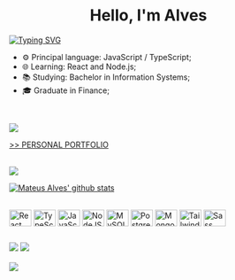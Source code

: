  <!-- ### Olá! Eu sou o Mateus Alves -->

<h1 align="center">Hello, I'm Alves</a>  <!-- <img src="https://user-images.githubusercontent.com/64318469/176737130-33ef105d-385a-43e4-a68e-33ac3f19ab12.gif" height="32" /> --></h1>

[![Typing SVG](https://readme-typing-svg.herokuapp.com?font=Fira+Code&duration=10000&pause=5000&color=DD6387&vCenter=true&width=435&lines=Front-end+Developer)](https://git.io/typing-svg)

- ⚙️ Principal language: JavaScript / TypeScript;
- 🌐 Learning: React and Node.js;
- 📚 Studying: Bachelor in Information Systems;
- 🎓 Graduate in Finance;

<br/>
<p align="left"><img src="https://komarev.com/ghpvc/?username=matealves&label=Profile%20views&color=dd6387&style=flat%22%20title=%22matealves" /></p>

[>> PERSONAL PORTFOLIO](https://mateusalves.vercel.app/) <br><br>
 
  <a href="https://github.com/matealves/github-readme-stats"><img align="center" src="https://github-readme-stats.vercel.app/api/top-langs/?username=matealves&layout=compact&theme=dracula&hide_border=true&langs_count=8" /></a>
  
   <a href="https://github.com/matealves/github-readme-stats"><img align="center" src="https://github-readme-stats.vercel.app/api?username=matealves&show_icons=true&include_all_commits=true&theme=dracula&hide_border=true" title="Mateus Alves' github stats" /></a> 
  
  <!-- light-theme: buefy -->
  <!-- dark-theme: dracula -->
  <!-- dark-theme: tokyonight -->
 
  <div style="display: inline_block"><br>
  <img align="center" title="React" height="30" width="40" src="https://cdn.jsdelivr.net/gh/devicons/devicon/icons/react/react-original.svg">
  <img align="center" title="TypeScript" height="30" width="40" src="https://cdn.jsdelivr.net/gh/devicons/devicon/icons/typescript/typescript-original.svg">
  <img align="center" title="JavaScript" height="30" width="40" src="https://cdn.jsdelivr.net/gh/devicons/devicon/icons/javascript/javascript-original.svg">
  <img align="center" title="NodeJS" height="30" width="40" src="https://cdn.jsdelivr.net/gh/devicons/devicon/icons/nodejs/nodejs-original.svg">
  <img  align="center" title="MySQL" height="30" width="40" src="https://cdn.jsdelivr.net/gh/devicons/devicon@latest/icons/mysql/mysql-original.svg"/>
  <img  align="center" title="PostgreSQL" height="30" width="40" src="https://cdn.jsdelivr.net/gh/devicons/devicon@latest/icons/postgresql/postgresql-original.svg"/>
 <img  align="center" title="MongoDB" height="30" width="40" src="https://cdn.jsdelivr.net/gh/devicons/devicon@latest/icons/mongodb/mongodb-original.svg" />
<!--   <img align="center" title="HTML" height="30" width="40" src="https://raw.githubusercontent.com/devicons/devicon/master/icons/html5/html5-original.svg"> -->
<!--   <img align="center" title="CSS" height="30" width="40" src="https://raw.githubusercontent.com/devicons/devicon/master/icons/css3/css3-original.svg"> -->
 <img align="center" title="Tailwind" height="30" width="40" src="https://cdn.jsdelivr.net/gh/devicons/devicon@latest/icons/tailwindcss/tailwindcss-original.svg">
 <img align="center" title="Sass" height="30" width="40" src="https://cdn.jsdelivr.net/gh/devicons/devicon/icons/sass/sass-original.svg">
<!--  <img align="center" title="Git" height="30" width="40" src="https://cdn.jsdelivr.net/gh/devicons/devicon/icons/git/git-original.svg"> -->
<!--   <img align="center" title="PhotoShop" height="30" width="40" src="https://cdn.jsdelivr.net/gh/devicons/devicon@latest/icons/photoshop/photoshop-original.svg"> -->
   <!--<img align="center" title="Mateus-C++" height="30" width="40" src="https://cdn.jsdelivr.net/gh/devicons/devicon/icons/cplusplus/cplusplus-original.svg"> -->
<!--   <img align="center" title="Mateus-PHP" height="30" width="40" src="https://cdn.jsdelivr.net/gh/devicons/devicon/icons/php/php-plain.svg">
  <img align="center" title="Mateus-MySql" height="30" width="40" src="https://cdn.jsdelivr.net/gh/devicons/devicon/icons/mysql/mysql-original-wordmark.svg"> -->
 <!-- <img align="center" title="Mateus-OracleSQL" height="30" width="40" src="https://cdn.worldvectorlogo.com/logos/oracle-logo-1.svg"> -->
</div>
  
  ##
 
<div> 
<!-- <a href="https://www.youtube.com/channel/UC_-uuuZbY0AAt9CViNzvc-Q" target="_blank"><img src="https://img.shields.io/badge/YouTube-FF0000?style=for-the-badge&logo=youtube&logoColor=white" target="_blank"></a> -->
  <a href="https://www.linkedin.com/in/mateusalvesds/" target="_blank"><img src="https://img.shields.io/badge/-LinkedIn-%230077B5?style=for-the-badge&logo=linkedin&logoColor=white" target="_blank"></a>
  <!--<a href="https://instagram.com/mate.alves" target="_blank"><img src="https://img.shields.io/badge/-Instagram-%23E4405F?style=for-the-badge&logo=instagram&logoColor=white" target="_blank"></a>-->
 	<!-- <a href="https://www.twitch.tv/rafaballerinii" target="_blank"><img src="https://img.shields.io/badge/Twitch-9146FF?style=for-the-badge&logo=twitch&logoColor=white" target="_blank"></a> 
 <a href="https://discord.gg/pDbY76q8Qf" target="_blank"><img src="https://img.shields.io/badge/Discord-7289DA?style=for-the-badge&logo=discord&logoColor=white" target="_blank"></a> -->
  <a href = "mailto:contatomateusalves@hotmail.com"><img src="https://img.shields.io/badge/Microsoft_Outlook-0078D4?style=for-the-badge&logo=microsoft-outlook&logoColor=white" target="_blank"></a>
 
  <!-- ![Snake animation](https://github.com/matealves/matealves/blob/output/github-contribution-grid-snake.svg) -->
</div>
<br>
  <a href="https://github-readme-streak-stats.herokuapp.com/?user=matealves&%22%20title=%22matealves%22"><img align="center" src="https://github-readme-streak-stats.herokuapp.com/?user=matealves&%22%20title=%22matealves%22&theme=dracula"/></a>
